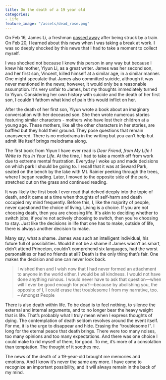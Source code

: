 ```yaml
---
title: On the death of a 19 year old
categories:
- Life
feature_image: "/assets/dead_rose.png"
---
```


On Feb 16, James Li, a freshman [passed away](https://www.dailyprincetonian.com/article/2024/02/princeton-news-obituary-james-li-first-year-student) after being struck by a train. On Feb 20, I learned about this news when I was taking a break at work. I was so deeply shocked by this news that I had to take a moment to collect myself. 

I was shocked not because I knew this person in any way but because I knew his mother, Yiyun Li, as a great writer. James was her second son, and her first son, Vincent, killed himself at a similar age, in a similar manner. One might speculate that James also committed suicide, although it was never mentioned in the news; however, it would only be a reasonable assumption. It's very unfair to James, but my thoughts immediately turned to Yiyun. Considering her own history with suicide and the death of her first son, I couldn't fathom what kind of pain this would inflict on her.

After the death of her first son, Yiyun wrote a book about an imaginary conversation with her deceased son. She then wrote numerous stories featuring similar characters - mothers who have lost their children at a young age. These mothers, like all the other characters in her stories, are baffled but they hold their ground. They pose questions that remain unanswered. There is no melodrama in the writing but you can’t help but admit life itself brings melodrama along. 

The first book from Yiyun I have ever read is *Dear Friend, from My Life I Write to You in Your Life*. At the time, I had to take a month off from work due to extreme mental frustration.  Everyday I woke up and made decisions on which park I should be going to. I recall that it was at Seward Park, seated on the bench by the lake with Mt. Rainier peeking through the trees, where I began reading. Later, I moved to the opposite side of the park, stretched out on the grass and continued reading. 

It was likely the first book I ever read that delved deeply into the topic of death, and it came at a time when thoughts of self-harm and death occupied my mind frequently. Before this, I, like the majority of people, never questioned the choice of living. Living is a choice. If you are not choosing death, then you are choosing life. It's akin to deciding whether to switch jobs; if you're not actively choosing to switch, then you're choosing to stay. Just like the decisions in life that one has to make, outside of life, there is always another decision to make. 

Many say, what a shame. James was such an intelligent individual, his future full of possibilities. Would it not be a shame if James wasn’t as smart, didn’t attend Princeton, couldn’t comprehend six languages, had the worst personalities or had no friends at all? Death is the only thing that’s fair. One makes the decision and one can never look back.

> I wished then and I wish now that I had never formed an attachment to anyone in the world either. I would be all kindness. I would not have done anything ruinous. I would never have to ask that question—when will I ever be good enough for you?—because by abolishing you, the opposite of I, I could erase that troublesome I from my narrative, too.   – Amongst People


There is also death within life. To be dead is to feel nothing, to silence the external and internal arguments, and to no longer bear the heavy weight that is life. That’s probably what I truly mean when I express thoughts of dying. The contemplation of death seldom revolves around the event itself. For me, it is the urge to disappear and hide. Erasing the “troublesome I”. I long for the eternal peace that death brings. There were too many noises, too many opinions and too many expectations. And there was one choice I could make to rid myself of them, for good.  To me, it’s more of a consolation than temptation. The thought of it soothes me.

The news of the death of a 19-year-old brought me memories and emotions. And I know it’s never the same any more. I have come to recognize an important possibility, and it will always remain in the back of my mind.

